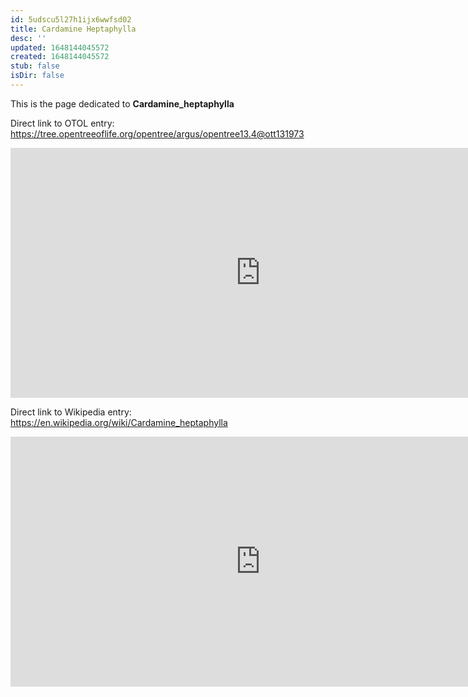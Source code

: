 ```yaml
---
id: 5udscu5l27h1ijx6wwfsd02
title: Cardamine Heptaphylla
desc: ''
updated: 1648144045572
created: 1648144045572
stub: false
isDir: false
---
```

This is the page dedicated to **Cardamine_heptaphylla**


Direct link to OTOL entry: https://tree.opentreeoflife.org/opentree/argus/opentree13.4@ott131973



<html>
    <body>
    <iframe src="https://tree.opentreeoflife.org/opentree/argus/opentree13.4@ott131973"
    width="800" height="400" frameborder="0" allowfullscreen> </iframe>
    </body>
</html>
    


Direct link to Wikipedia entry: https://en.wikipedia.org/wiki/Cardamine_heptaphylla



<html>
    <body>
    <iframe src="https://en.wikipedia.org/wiki/Cardamine_heptaphylla"
    width="800" height="400" frameborder="0" allowfullscreen> </iframe>
    </body>
</html>
    
